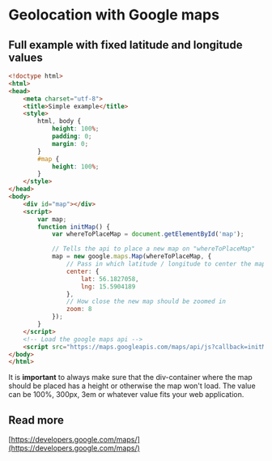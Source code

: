 # Geolocation with Google maps

## Full example with fixed latitude and longitude values

```html
<!doctype html>
<html>
<head>
    <meta charset="utf-8">
    <title>Simple example</title>
    <style>
        html, body {
            height: 100%;
            padding: 0;
            margin: 0;
        }
        #map {
            height: 100%;
        }
    </style>
</head>
<body>
    <div id="map"></div>
    <script>    
        var map;
        function initMap() {
            var whereToPlaceMap = document.getElementById('map');

            // Tells the api to place a new map on "whereToPlaceMap" 
            map = new google.maps.Map(whereToPlaceMap, {
                // Pass in which latitude / longitude to center the map on
                center: { 
                    lat: 56.1827058,
                    lng: 15.5904189 
                },
                // How close the new map should be zoomed in
                zoom: 8
            });
        }
    </script>
    <!-- Load the google maps api -->
    <script src="https://maps.googleapis.com/maps/api/js?callback=initMap" async defer></script>
</body>
</html>
```
It is **important** to always make sure that the div-container where the map 
should be placed has a height or otherwise the map won't load. The value can be 
100%, 300px, 3em or whatever value fits your web application. 

## Read more
[https://developers.google.com/maps/](https://developers.google.com/maps/)
